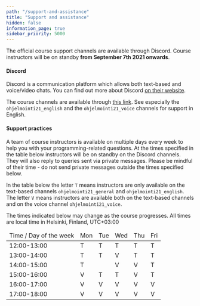 ```yaml
---
path: "/support-and-assistance"
title: "Support and assistance"
hidden: false
information_page: true
sidebar_priority: 5000
---
```


The official course support channels are available through Discord. Course instructors will be on standby **from September 7th 2021 onwards**.

#### Discord

Discord is a communication platform which allows both text-based and voice/video chats. You can find out more about Discord [on their website](https://discord.com/).

The course channels are available through [this link](https://study.cs.helsinki.fi/discord/join/ohjelmointi21). See especially the `ohjelmointi21_english` and the `ohjelmointi21_voice` channels for support in English.

#### Support practices

A team of course instructors is available on multiple days every week to help you with your programming-related questions. At the times specified in the table below instructors will be on standby on the Discord channels. They will also reply to queries sent via private messages. Please be mindful of their time - do not send private messages outside the times specified below.

In the table below the letter `T` means instructors are only available on the text-based channels `ohjelmointi21_general` and `ohjelmointi21_english`. The letter `V` means instructors are available both on the text-based channels and on the voice channel `ohjelmointi21_voice`.

<notice>The times indicated below may change as the course progresses. All times are local time in Helsinki, Finland, UTC+03:00</notice>

<table>
  <thead>
    <tr>
      <td>Time / Day of the week</td>
      <td>Mon</td>
      <td>Tue</td>
      <td>Wed</td>
      <td>Thu</td>
      <td>Fri</td>
    </tr>
  </th>
  <tbody>
    <tr>
      <td>12:00-13:00</td>
      <td>T</td>
      <td>T</td>
      <td>T</td>
      <td>T</td>
      <td>T</td>
    </tr>
    <tr>
      <td>13:00-14:00</td>
      <td>T</td>
      <td>T</td>
      <td>V</td>
      <td>T</td>
      <td>T</td>
    </tr>
    <tr>
      <td>14:00-15:00</td>
      <td>T</td>
      <td></td>
      <td>V</td>
      <td>V</td>
      <td>T</td>
    </tr>
    <tr>
      <td>15:00-16:00</td>
      <td>V</td>
      <td>T</td>
      <td>T</td>
      <td>V</td>
      <td>T</td>
    </tr>
    <tr>
      <td>16:00-17:00</td>
      <td>V</td>
      <td>V</td>
      <td>V</td>
      <td>V</td>
      <td>V</td>
    </tr>
    <tr>
      <td>17:00-18:00</td>
      <td>V</td>
      <td>V</td>
      <td>V</td>
      <td>V</td>
      <td>V</td>
    </tr>
  </tbody>
</table>
